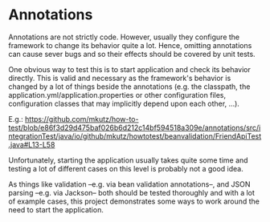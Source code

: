 # Annotations

Annotations are not strictly code.
However, usually they configure the framework to change its behavior quite a lot.
Hence, omitting annotations can cause sever bugs and so their effects should be covered by unit tests.

One obvious way to test this is to start application and check its behavior directly.
This is valid and necessary as the framework's behavior is changed by a lot of things beside the annotations (e.g. the classpath, the application.yml/application.properties or other configuration files, configuration classes that may implicitly depend upon each other, …).

E.g.:
https://github.com/mkutz/how-to-test/blob/e86f3d29d475baf026b6d212c14bf594518a309e/annotations/src/integrationTest/java/io/github/mkutz/howtotest/beanvalidation/FriendApiTest.java#L13-L58

Unfortunately, starting the application usually takes quite some time and testing a lot of different cases on this level is probably not a good idea.

As things like validation –e.g. via bean validation annotations–, and JSON parsing –e.g. via Jackson– both should be tested thoroughly and with a lot of example cases, this project demonstrates some ways to work around the need to start the application.
